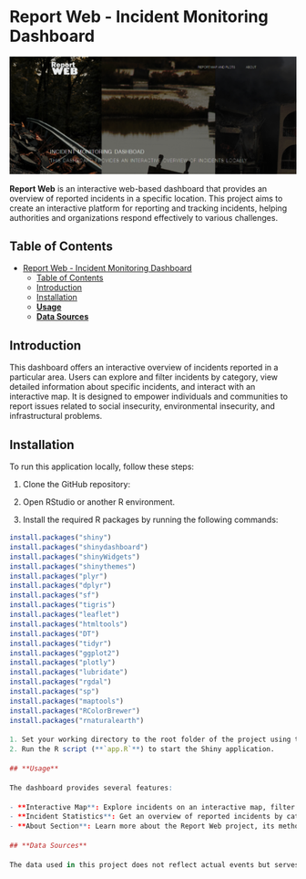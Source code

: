 # Report Web - Incident Monitoring Dashboard

![Alt text](image.png)

**Report Web** is an interactive web-based dashboard that provides an overview of reported incidents in a specific location. This project aims to create an interactive platform for reporting and tracking incidents, helping authorities and organizations respond effectively to various challenges.

## Table of Contents
- [Report Web - Incident Monitoring Dashboard](#report-web---incident-monitoring-dashboard)
  - [Table of Contents](#table-of-contents)
  - [Introduction](#introduction)
  - [Installation](#installation)
  - [**Usage**](#usage)
  - [**Data Sources**](#data-sources)

## Introduction
This dashboard offers an interactive overview of incidents reported in a particular area. Users can explore and filter incidents by category, view detailed information about specific incidents, and interact with an interactive map. It is designed to empower individuals and communities to report issues related to social insecurity, environmental insecurity, and infrastructural problems.

## Installation
To run this application locally, follow these steps:

1. Clone the GitHub repository:


2. Open RStudio or another R environment.

3. Install the required R packages by running the following commands:

```R
install.packages("shiny")
install.packages("shinydashboard")
install.packages("shinyWidgets")
install.packages("shinythemes")
install.packages("plyr")
install.packages("dplyr")
install.packages("sf")
install.packages("tigris")
install.packages("leaflet")
install.packages("htmltools")
install.packages("DT")
install.packages("tidyr")
install.packages("ggplot2")
install.packages("plotly")
install.packages("lubridate")
install.packages("rgdal")
install.packages("sp")
install.packages("maptools")
install.packages("RColorBrewer")
install.packages("rnaturalearth")

1. Set your working directory to the root folder of the project using the **`setwd()`** function.
2. Run the R script (**`app.R`**) to start the Shiny application.

## **Usage**

The dashboard provides several features:

- **Interactive Map**: Explore incidents on an interactive map, filter by category, and view detailed information by clicking on map elements.
- **Incident Statistics**: Get an overview of reported incidents by category, including Insecurity, Floods, Fires, Traffic Accidents, Conflicts, Infrastructure Hazards, and Drought.
- **About Section**: Learn more about the Report Web project, its methodology, and attributions.

## **Data Sources**

The data used in this project does not reflect actual events but serves as a demonstration of the application's capabilities.





